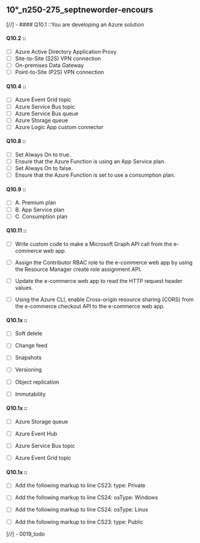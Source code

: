 ##   10°_n250-275_septneworder-encours



[//] - #### Q10.1 ::You are developing an Azure solution 

#### Q10.2 ::

- [ ] Azure Active Directory Application Proxy
- [ ] Site-to-Site (S2S) VPN connection
- [ ] On-premises Data Gateway
- [ ] Point-to-Site (P2S) VPN connection

#### Q10.4 ::

- [ ] Azure Event Grid topic
- [ ] Azure Service Bus topic
- [ ] Azure Service Bus queue
- [ ] Azure Storage queue
- [ ] Azure Logic App custom connector

#### Q10.8 ::

- [ ] Set Always On to true.
- [ ] Ensure that the Azure Function is using an App Service plan.
- [ ] Set Always On to false.
- [ ] Ensure that the Azure Function is set to use a consumption plan.

#### Q10.9 ::

- [ ] A. Premium plan
- [ ] B. App Service plan
- [ ] C. Consumption plan

#### Q10.11 ::

- [ ] Write custom code to make a Microsoft Graph API call from the e-commerce web app.
- [ ] Assign the Contributor RBAC role to the e-commerce web app by using the Resource Manager create role assignment API.
- [ ] Update the e-commerce web app to read the HTTP request header values.
- [ ] Using the Azure CLI, enable Cross-origin resource sharing (CORS) from the e-commerce checkout API to the e-commerce web app.


#### Q10.1x ::

- [ ] Soft delete
- [ ] Change feed
- [ ] Snapshots
- [ ] Versioning
- [ ] Object replication
- [ ] Immutability


#### Q10.1x ::

- [ ] Azure Storage queue
- [ ] Azure Event Hub
- [ ] Azure Service Bus topic
- [ ] Azure Event Grid topic


#### Q10.1x ::

- [ ] Add the following markup to line CS23: type: Private
- [ ] Add the following markup to line CS24: osType: Windows
- [ ] Add the following markup to line CS24: osType: Linux
- [ ] Add the following markup to line CS23: type: Public




[//] - 0019_todo
